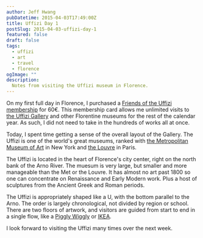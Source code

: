 ```yaml
---
author: Jeff Hwang
pubDatetime: 2015-04-03T17:49:00Z
title: Uffizi Day 1
postSlug: 2015-04-03-uffizi-day-1
featured: false
draft: false
tags:
  - uffizi
  - art
  - travel
  - florence
ogImage: ""
description:
  Notes from visiting the Uffizi museum in Florence.
---
```

On my first full day in Florence, I purchased a [Friends of the Uffizi membership](http://www.amicidegliuffizi.it/diventa_socio.php?pg=8&ln=en) for 60€. This membership card allows me unlimited visits to [the Uffizi Gallery](http://en.wikipedia.org/wiki/Uffizi) and other Florentine museums for the rest of the calendar year. As such, I did not need to take in the hundreds of works all at once. 

Today, I spent time getting a sense of the overall layout of the Gallery. The Uffizi is one of the world's great museums, ranked with [the Metropolitan Museum of Art](http://en.wikipedia.org/wiki/Metropolitan_Museum_of_Art) in New York and [the Louvre](http://en.wikipedia.org/wiki/Louvre) in Paris.

The Uffizi is located in the heart of Florence's city center, right on the north bank of the Arno River. The muesum is very large, but smaller and more manageable than the Met or the Louvre. It has almost no art past 1800 so one can concentrate on Renaissance and Early Modern work. Plus a host of sculptures from the Ancient Greek and Roman periods. 

The Uffizi is appropriately shaped like a U, with the bottom parallel to the Arno. The order is largely chronological, not divided by region or school. There are two floors of artwork, and visitors are guided from start to end in a single flow, like a [Piggly Wiggly](http://en.wikipedia.org/wiki/Piggly_Wiggly) or [IKEA](http://en.wikipedia.org/wiki/IKEA). 

I look forward to visiting the Uffizi many times over the next week.
